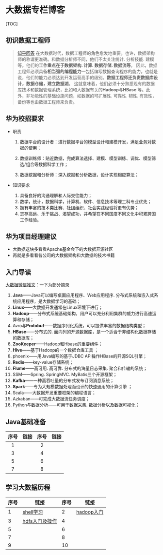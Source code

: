 # 大数据专栏博客

[TOC]

## 初识数据工程师

> [知乎回答](<https://zhuanlan.zhihu.com/p/27486879>) 在大数据时代，数据工程师的角色愈发地重要。也许，数据架构师的称谓更准确。和数据分析师不同，他们不太关注统计. 分析技能. 建模等。他们的**工作重点在于数据架构. 计算. 数据存储. 数据流等**。 因此，数据工程师必须具备**相当强的编程能力**—包括编写数据查询程序的能力。也就是说，他们的能力必须达到开发运营高手的级别。**数据工程师还负责数据库设计，数据仓储，建立数据湖**。 这就意味着，他们必须十分熟悉现有的数据库技术和数据管理系统，比如和大数据有关的**Hadoop**与**HBase** 等。此外，非功能性的基础设施问题，如数据的可扩展性. 可靠性. 韧性. 有效性，备份等也由数据工程师来负责。

## 华为校招要求

- 职责

  1. 数据平台的设计者：进行数据平台的模型设计和建模开发，满足业务对数据的使用；

  2. 数据训练师：贴近数据，完成算法选择、建模、模型训练、调优、模型筛选/组合等数据科学工作；

  3. 数据挖掘和分析师：深入挖掘和分析数据，设计实现相应算法；

- 知识要求
  1. 具备良好的沟通理解和人际交往能力；
  2. 数学，统计，数据科学，计算机、软件、信息技术等理工科专业优先；
  3. 拥有丰富的技术类比赛、社团组织、社会实践经验将更有优势；
  4. 志存高远、乐于挑战、渴望成功，并希望在不同国度不同文化中积累跨国工作经验。

## 华为项目经理建议

* 大数据这块多看看Apache基金会下的大数据开源社区
* 再就是多看看各公司的大数据架构和大数据的技术书籍

## 入门导读

[大数据微信推文](https://mp.weixin.qq.com/s?__biz=MzUzNTk3NTcyNw==&mid=2247484267&idx=1&sn=aa8beba35a4cb964098beec4dbcd3c3d&chksm=fafc012bcd8b883d3c0c586cd3c3379993142cd2be40b42f432bc8b74f0290555fa6b2e1aae2&mpshare=1&scene=1&srcid=&from=singlemessage&ascene=1&devicetype=android-28&version=2700043b&nettype=WIFI&abtest_cookie=BQABAAgACgALABIAEwAHAJ6GHgAjlx4AVpkeAMGZHgDcmR4A%2BpkeAAOaHgAAAA%3D%3D&lang=en&pass_ticket=fIPmEILnY1P6wKxnXPE08lZ5tMtjbrqUUnyHGk2TdlVSCbGDOlM7L%2F0j06AQEZIc&wx_header=1)：一下为部分摘录

1. **Java**——Java可以编写桌面应用程序、Web应用程序. 分布式系统和嵌入式系统应用程序，是大数据学习的基础；
2. **Linux**——大数据开发通常在Linux环境下进行；
3. **Hadoop**——分布式系统基础架构，用户可以充分利用集群的威力进行高速运算和存储；
4. Avro与**Protobuf**——数据序列化系统，可以提供丰富的数据结构类型；
5. **HBase**——分布式的. 面向列的开源数据库，是一个适合于非结构化数据存储的数据库；
6. **ZooKeeper**——Hadoop和Hbase的重要组件；
7. **Hive**——基于Hadoop的一个数据仓库工具 ；
8. phoenix——用Java编写的基于JDBC API操作HBase的开源SQL引擎；
9. **Redis**——key-value存储系统；
10. **Flume**——高可用. 高可靠. 分布式的海量日志采集. 聚合和传输的系统；
11. SSM——Spring. SpringMVC. MyBatis三个开源框架；
12. **Kafka**——一种高吞吐量的分布式发布订阅消息系统；
13. **Spark**——专为大规模数据处理而设计的快速通用的计算引擎 ；
14. Scala——大数据开发重要框架的编程语言；
15. Azkaban——可完成大数据流任务调度；
16. Python与数据分析——可用于数据采集. 数据分析以及数据可视化；

## Java基础准备

| 序号 | 链接 | 序号 | 链接 |
| :--: | :--: | :--: | :--: |
|  1   |      |  2   |      |
|  3   |      |  4   |      |
|  5   |      |  6   |      |
|  7   |      |  8   |      |



## 学习大数据历程

| 序号 | 链接                                | 序号 | 链接                              |
| ---- | ----------------------------------- | ---- | --------------------------------- |
| 1    | [shell学习](day01/shell学习.md)     | 2    | [hadoop入门](day02/hadoop入门.md) |
| 3    | [hdfs入门及操作](day03/HDFS入门.md) | 4    |                                   |
| 5    |                                     | 6    |                                   |
| 7    |                                     | 8    |                                   |
| 9    |                                     | 10   |                                   |

